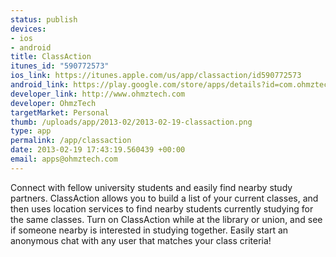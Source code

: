 ```yaml
--- 
status: publish
devices: 
- ios
- android
title: ClassAction
itunes_id: "590772573"
ios_link: https://itunes.apple.com/us/app/classaction/id590772573
android_link: https://play.google.com/store/apps/details?id=com.ohmztech.classaction
developer_link: http://www.ohmztech.com
developer: OhmzTech
targetMarket: Personal
thumb: /uploads/app/2013-02/2013-02-19-classaction.png
type: app
permalink: /app/classaction
date: 2013-02-19 17:43:19.560439 +00:00
email: apps@ohmztech.com
---
```


Connect with fellow university students and easily find nearby study partners. ClassAction allows you to build a list of your current classes, and then uses location services to find nearby students currently studying for the same classes. Turn on ClassAction while at the library or union, and see if someone nearby is interested in studying together. Easily start an anonymous chat with any user that matches your class criteria! 
